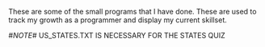 These are some of the small programs that I have done. These are used to track my growth as a programmer and display my current skillset.

#*NOTE*# US_STATES.TXT IS NECESSARY FOR THE STATES QUIZ
